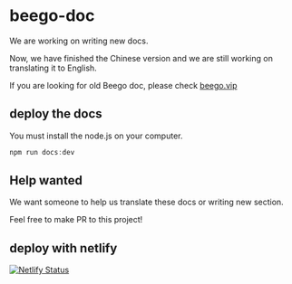 # beego-doc

We are working on writing new docs.

Now, we have finished the Chinese version and we are still working on translating it to English.

If you are looking for old Beego doc, please check [beego.vip](http://beego.vip/)

## deploy the docs

You must install the node.js on your computer.

```go
npm run docs:dev
```

## Help wanted

We want someone to help us translate these docs or writing new section.

Feel free to make PR to this project!


## deploy with netlify

[![Netlify Status](https://api.netlify.com/api/v1/badges/def79f1e-f487-4b89-aec0-ba83271c6a6d/deploy-status)](https://app.netlify.com/sites/beego-v2/deploys)
